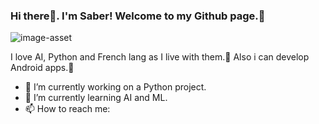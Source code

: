 ### Hi there👋. I'm Saber! Welcome to my Github page.🤝
![image-asset](https://github.com/sabermsvi/sabermsvi/assets/79202840/f1cd6d98-4df3-439f-b526-3831a333a0b6)

I love AI, Python and French lang as I live with them.💙 Also i can develop Android apps.💚
- 🔭 I’m currently working on a Python project.
- 🌱 I’m currently learning AI and ML.
- 📫 How to reach me: 
<!--
**sabermsvi/sabermsvi** is a ✨ _special_ ✨ repository because its `README.md` (this file) appears on your GitHub profile.

Here are some ideas to get you started:

- 🔭 I’m currently working on ...
- 🌱 I’m currently learning ...
- 👯 I’m looking to collaborate on ...
- 🤔 I’m looking for help with ...
- 💬 Ask me about ...
- 📫 How to reach me: ...
- 😄 Pronouns: ...
- ⚡ Fun fact: ...
-->
